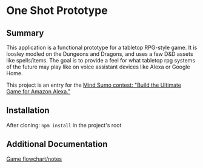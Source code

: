 # One Shot Prototype

## Summary
This application is a functional prototype for a tabletop RPG-style game. It is loosley modled on the Dungeons and Dragons, and uses a few D&D assets like spells/items. The goal is to provide a feel for what tabletop rpg systems of the future may play like on voice assistant devices like Alexa or Google Home.

This project is an entry for the [Mind Sumo contest:  "Build the Ultimate Game for Amazon Alexa."](https://www.mindsumo.com/contests/amazon-alexa-game)

## Installation
After cloning:
`npm install` in the project's root 

## Additional Documentation
[Game flowchart/notes](https://drive.google.com/file/d/0Bz3eS0BW4eyUZjBPZ0dScF9kVFE/view?usp=sharing)

